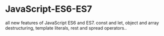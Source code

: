 # JavaScript-ES6-ES7

all new features of JavaScript ES6 and ES7.
 const and let, object and array destructuring, template literals, rest and spread operators.. 
